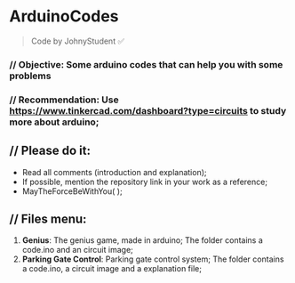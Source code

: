 # ArduinoCodes
> Code by JohnyStudent :white_check_mark:
### // Objective: Some arduino codes that can help you with some problems
### // Recommendation: Use https://www.tinkercad.com/dashboard?type=circuits to study more about arduino;
## // Please do it:
  - Read all comments (introduction and explanation);
  - If possible, mention the repository link in your work as a reference;
  - MayTheForceBeWithYou( );

## // Files menu:
1. **Genius**: The genius game, made in arduino; The folder contains a code.ino and an circuit image;
2. **Parking Gate Control**: Parking gate control system; The folder contains a code.ino, a circuit image and a explanation file;
